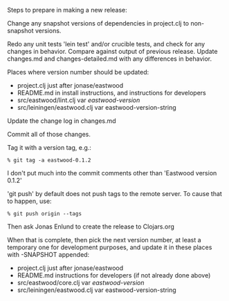 Steps to prepare in making a new release:

Change any snapshot versions of dependencies in project.clj to
non-snapshot versions.

Redo any unit tests 'lein test' and/or crucible tests, and check for
any changes in behavior.  Compare against output of previous release.
Update changes.md and changes-detailed.md with any differences in
behavior.


Places where version number should be updated:

* project.clj just after jonase/eastwood
* README.md in install instructions, and instructions for developers
* src/eastwood/lint.clj var *eastwood-version*
* src/leiningen/eastwood.clj var eastwood-version-string

Update the change log in changes.md

Commit all of those changes.

Tag it with a version tag, e.g.:

    % git tag -a eastwood-0.1.2

I don't put much into the commit comments other than 'Eastwood version
0.1.2'

'git push' by default does not push tags to the remote server.  To
cause that to happen, use:

    % git push origin --tags

Then ask Jonas Enlund to create the release to Clojars.org


When that is complete, then pick the next version number, at least a
temporary one for development purposes, and update it in these places
with -SNAPSHOT appended:

* project.clj just after jonase/eastwood
* README.md instructions for developers (if not already done above)
* src/eastwood/core.clj var *eastwood-version*
* src/leiningen/eastwood.clj var eastwood-version-string
